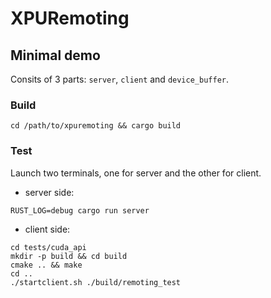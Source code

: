 # XPURemoting

## Minimal demo

Consits of 3 parts: `server`, `client` and `device_buffer`.

### Build

```shell
cd /path/to/xpuremoting && cargo build
```

### Test

Launch two terminals, one for server and the other for client.

- server side:

```shell
RUST_LOG=debug cargo run server
```

- client side:

```shell
cd tests/cuda_api
mkdir -p build && cd build
cmake .. && make
cd ..
./startclient.sh ./build/remoting_test
```
